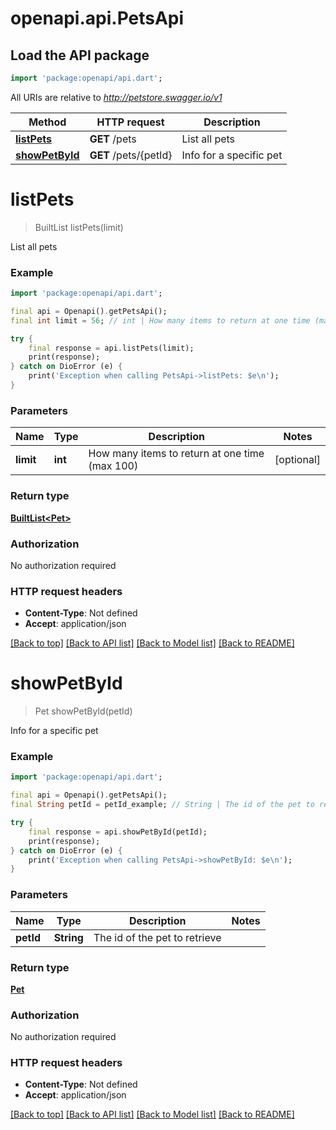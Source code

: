 # openapi.api.PetsApi

## Load the API package
```dart
import 'package:openapi/api.dart';
```

All URIs are relative to *http://petstore.swagger.io/v1*

Method | HTTP request | Description
------------- | ------------- | -------------
[**listPets**](PetsApi.md#listpets) | **GET** /pets | List all pets
[**showPetById**](PetsApi.md#showpetbyid) | **GET** /pets/{petId} | Info for a specific pet


# **listPets**
> BuiltList<Pet> listPets(limit)

List all pets

### Example
```dart
import 'package:openapi/api.dart';

final api = Openapi().getPetsApi();
final int limit = 56; // int | How many items to return at one time (max 100)

try {
    final response = api.listPets(limit);
    print(response);
} catch on DioError (e) {
    print('Exception when calling PetsApi->listPets: $e\n');
}
```

### Parameters

Name | Type | Description  | Notes
------------- | ------------- | ------------- | -------------
 **limit** | **int**| How many items to return at one time (max 100) | [optional] 

### Return type

[**BuiltList&lt;Pet&gt;**](Pet.md)

### Authorization

No authorization required

### HTTP request headers

 - **Content-Type**: Not defined
 - **Accept**: application/json

[[Back to top]](#) [[Back to API list]](../README.md#documentation-for-api-endpoints) [[Back to Model list]](../README.md#documentation-for-models) [[Back to README]](../README.md)

# **showPetById**
> Pet showPetById(petId)

Info for a specific pet

### Example
```dart
import 'package:openapi/api.dart';

final api = Openapi().getPetsApi();
final String petId = petId_example; // String | The id of the pet to retrieve

try {
    final response = api.showPetById(petId);
    print(response);
} catch on DioError (e) {
    print('Exception when calling PetsApi->showPetById: $e\n');
}
```

### Parameters

Name | Type | Description  | Notes
------------- | ------------- | ------------- | -------------
 **petId** | **String**| The id of the pet to retrieve | 

### Return type

[**Pet**](Pet.md)

### Authorization

No authorization required

### HTTP request headers

 - **Content-Type**: Not defined
 - **Accept**: application/json

[[Back to top]](#) [[Back to API list]](../README.md#documentation-for-api-endpoints) [[Back to Model list]](../README.md#documentation-for-models) [[Back to README]](../README.md)

